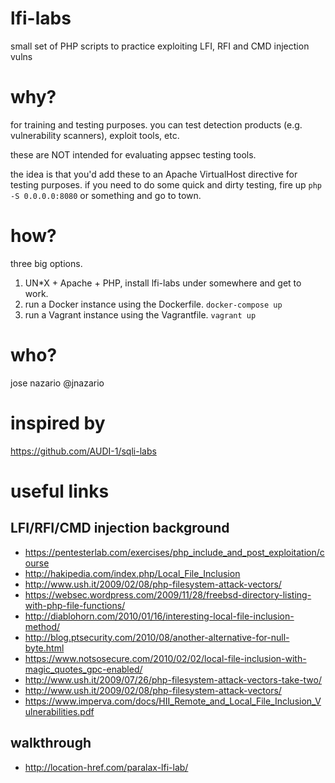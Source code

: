 # lfi-labs

small set of PHP scripts to practice exploiting LFI, RFI and CMD injection vulns

# why?

for training and testing purposes. you can test detection products (e.g. vulnerability scanners), exploit tools, etc. 

these are NOT intended for evaluating appsec testing tools.

the idea is that you'd add these to an Apache VirtualHost directive for testing purposes. if you need to do some quick and dirty testing, fire up `php -S 0.0.0.0:8080` or something and go to town. 

# how?

three big options.

1. UN\*X + Apache + PHP, install lfi-labs under somewhere and get to work.
2. run a Docker instance using the Dockerfile. `docker-compose up`
3. run a Vagrant instance using the Vagrantfile. `vagrant up`

# who?

jose nazario @jnazario

# inspired by 

https://github.com/AUDI-1/sqli-labs

# useful links

## LFI/RFI/CMD injection background
- https://pentesterlab.com/exercises/php_include_and_post_exploitation/course
- http://hakipedia.com/index.php/Local_File_Inclusion
- http://www.ush.it/2009/02/08/php-filesystem-attack-vectors/
- https://websec.wordpress.com/2009/11/28/freebsd-directory-listing-with-php-file-functions/
- http://diablohorn.com/2010/01/16/interesting-local-file-inclusion-method/
- http://blog.ptsecurity.com/2010/08/another-alternative-for-null-byte.html
- https://www.notsosecure.com/2010/02/02/local-file-inclusion-with-magic_quotes_gpc-enabled/
- http://www.ush.it/2009/07/26/php-filesystem-attack-vectors-take-two/
- http://www.ush.it/2009/02/08/php-filesystem-attack-vectors/
- https://www.imperva.com/docs/HII_Remote_and_Local_File_Inclusion_Vulnerabilities.pdf

## walkthrough
- http://location-href.com/paralax-lfi-lab/ 
